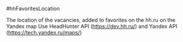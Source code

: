 #hhFavoritesLocation

The location of the vacancies, added to favorites on the hh.ru on the Yandex map
Use HeadHunter API (https://dev.hh.ru/) and Yandex API (https://tech.yandex.ru/maps/)
